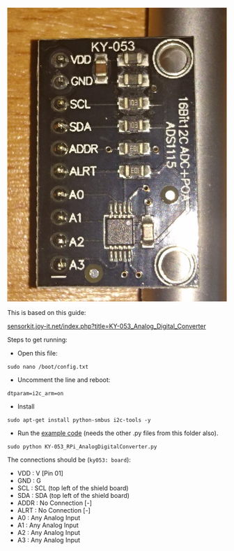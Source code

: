 ![ky053](../images/ky053.JPG)

This is based on this guide:

[sensorkit.joy-it.net/index.php?title=KY-053_Analog_Digital_Converter](http://sensorkit.joy-it.net/index.php?title=KY-053_Analog_Digital_Converter)

Steps to get running:

* Open this file:
```
sudo nano /boot/config.txt
```

* Uncomment the line and reboot:
```
dtparam=i2c_arm=on
```

* Install
```
sudo apt-get install python-smbus i2c-tools -y
```

* Run the [example code](KY-053_RPi_AnalogDigitalConverter.py) (needs the other .py files from this folder also).
```
sudo python KY-053_RPi_AnalogDigitalConverter.py
```

The connections should be (`ky053: board`):
* VDD 	:	V 	 			[Pin 01]
* GND 	: 	G
* SCL 	: 	SCL (top left of the shield board)
* SDA 	: 	SDA (top left of the shield board)
* ADDR 	: 	No Connection 	[-]
* ALRT 	: 	No Connection 	[-]
* A0 	: 	Any Analog Input
* A1 	: 	Any Analog Input
* A2 	: 	Any Analog Input
* A3 	: 	Any Analog Input